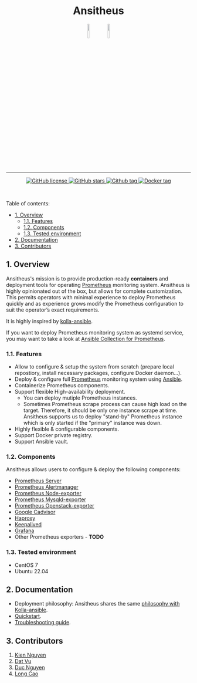 <div align="center">
	<h1>Ansitheus</h1>
    <img src="https://upload.wikimedia.org/wikipedia/commons/thumb/2/24/Ansible_logo.svg/1664px-Ansible_logo.svg.png" width="10%" height="10%">
    <img src="https://upload.wikimedia.org/wikipedia/commons/thumb/3/38/Prometheus_software_logo.svg/2066px-Prometheus_software_logo.svg.png" width="10%" height="10%">
    <hr/>
	<p>
		<a href="https://github.com/ntk148v/ansitheus/blob/master/LICENSE">
			<img alt="GitHub license" src="https://img.shields.io/github/license/ntk148v/ansitheus?style=for-the-badge">
		</a>
		<a href="https://github.com/ntk148v/ansitheus/stargazers">
            <img alt="GitHub stars" src="https://img.shields.io/github/stars/ntk148v/ansitheus?style=for-the-badge">
        </a>
        <a href="https://github.com/ntk148v/ansitheus/tags">
            <img alt="Github tag" src="https://img.shields.io/github/tag/ntk148v/ansitheus?style=for-the-badge">
        </a>
        <a href="https://hub.docker.com/r/kiennt26/ansitheus/tags">
            <img alt="Docker tag" src="https://img.shields.io/docker/v/kiennt26/ansitheus?style=for-the-badge">
        </a>
	</p><br>
</div>

Table of contents:

- [1. Overview](#1-overview)
  - [1.1. Features](#11-features)
  - [1.2. Components](#12-components)
  - [1.3. Tested environment](#13-tested-environment)
- [2. Documentation](#2-documentation)
- [3. Contributors](#3-contributors)

## 1. Overview

Ansitheus's mission is to provide production-ready **containers** and deployment tools for operating [Prometheus](https://github.com/prometheus/prometheus) monitoring system. Ansitheus is highly opinionated out of the box, but allows for complete customization. This permits operators with minimal experience to deploy Prometheus quickly and as experience grows modify the Prometheus configuration to suit the operator’s exact requirements.

It is highly inspired by [kolla-ansible](https://docs.openstack.org/kolla-ansible).

If you want to deploy Prometheus monitoring system as systemd service, you may want to take a look at [Ansible Collection for Prometheus](https://github.com/prometheus-community/ansible).

### 1.1. Features

- Allow to configure & setup the system from scratch (prepare local repostiory, install necessary packages, configure Docker daemon...).
- Deploy & configure full [Prometheus](https://github.com/prometheus/prometheus) monitoring system using [Ansible](https://www.ansible.com/).
- Containerize Prometheus components.
- Support flexible High-availability deployment.
  - You can deploy mutiple Prometheus instances.
  - Sometimes Prometheus scrape process can cause high load on the target. Therefore, it should be only one instance scrape at time. Ansitheus supports us to deploy "stand-by" Prometheus instance which is only started if the "primary" instance was down.
- Highly flexible & configurable components.
- Support Docker private registry.
- Support Ansible vault.

### 1.2. Components

Ansitheus allows users to configure & deploy the following components:

- [Prometheus Server](https://github.com/prometheus/prometheus)
- [Prometheus Alertmanager](https://github.com/prometheus/alertmanager)
- [Prometheus Node-exporter](https://github.com/prometheus/node_exporter)
- [Prometheus Mysqld-exporter](https://github.com/prometheus/mysqld_exporter)
- [Prometheus Openstack-exporter](https://github.com/openstack-exporter/openstack-exporter)
- [Google Cadvisor](https://github.com/google/cadvisor)
- [Haproxy](http://www.haproxy.org/)
- [Keepalived](https://www.keepalived.org/)
- [Grafana](https://github.com/grafana/grafana)
- Other Prometheus exporters - **TODO**

### 1.3. Tested environment

- CentOS 7
- Ubuntu 22.04

## 2. Documentation

- Deployment philosophy: Ansitheus shares the same [philosophy with Kolla-ansible](https://docs.openstack.org/kolla-ansible/latest/admin/deployment-philosophy.html).
- [Quickstart](./docs/quickstart.md).
- [Troubleshooting guide](./docs/troubleshoot.md).

## 3. Contributors

1. [Kien Nguyen](https://github.com/ntk148v)
2. [Dat Vu](https://github.com/vtdat)
3. [Duc Nguyen](https://github.com/vanduc95)
4. [Long Cao](https://github.com/LongCaoBK)
